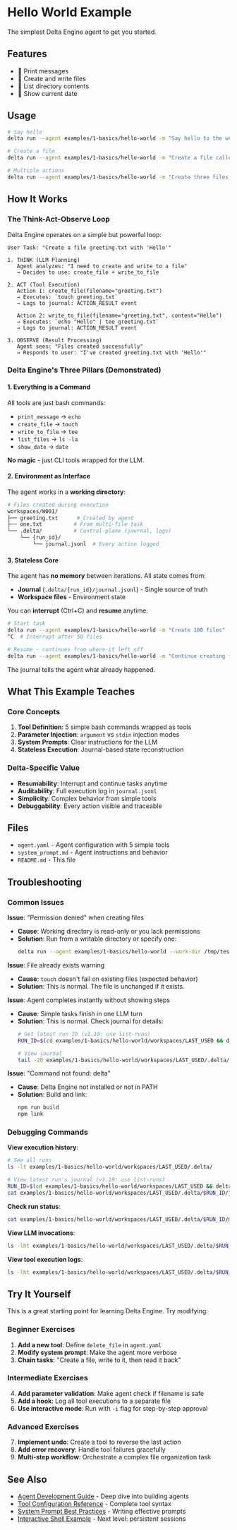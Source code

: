 # Hello World Example

The simplest Delta Engine agent to get you started.

## Features
- 👋 Print messages
- 📄 Create and write files
- 📁 List directory contents
- 📅 Show current date

## Usage

```bash
# Say hello
delta run --agent examples/1-basics/hello-world -m "Say hello to the world"

# Create a file
delta run --agent examples/1-basics/hello-world -m "Create a file called test.txt with 'Hello Delta Engine' inside"

# Multiple actions
delta run --agent examples/1-basics/hello-world -m "Create three files: one.txt, two.txt, three.txt, then list all files"
```

## How It Works

### The Think-Act-Observe Loop

Delta Engine operates on a simple but powerful loop:

```
User Task: "Create a file greeting.txt with 'Hello'"

1. THINK (LLM Planning)
   Agent analyzes: "I need to create and write to a file"
   → Decides to use: create_file + write_to_file

2. ACT (Tool Execution)
   Action 1: create_file(filename="greeting.txt")
   → Executes: `touch greeting.txt`
   → Logs to journal: ACTION_RESULT event

   Action 2: write_to_file(filename="greeting.txt", content="Hello")
   → Executes: `echo "Hello" | tee greeting.txt`
   → Logs to journal: ACTION_RESULT event

3. OBSERVE (Result Processing)
   Agent sees: "Files created successfully"
   → Responds to user: "I've created greeting.txt with 'Hello'"
```

### Delta Engine's Three Pillars (Demonstrated)

#### 1. Everything is a Command
All tools are just bash commands:
- `print_message` → `echo`
- `create_file` → `touch`
- `write_to_file` → `tee`
- `list_files` → `ls -la`
- `show_date` → `date`

**No magic** - just CLI tools wrapped for the LLM.

#### 2. Environment as Interface
The agent works in a **working directory**:
```bash
# Files created during execution
workspaces/W001/
├── greeting.txt      # Created by agent
├── one.txt          # From multi-file task
└── .delta/          # Control plane (journal, logs)
    └── {run_id}/
        └── journal.jsonl  # Every action logged
```

#### 3. Stateless Core
The agent has **no memory** between iterations. All state comes from:
- **Journal** (`.delta/{run_id}/journal.jsonl`) - Single source of truth
- **Workspace files** - Environment state

You can **interrupt** (Ctrl+C) and **resume** anytime:
```bash
# Start task
delta run --agent examples/1-basics/hello-world -m "Create 100 files"
^C  # Interrupt after 50 files

# Resume - continues from where it left off
delta run --agent examples/1-basics/hello-world -m "Continue creating files"
```

The journal tells the agent what already happened.

## What This Example Teaches

### Core Concepts
1. **Tool Definition**: 5 simple bash commands wrapped as tools
2. **Parameter Injection**: `argument` vs `stdin` injection modes
3. **System Prompts**: Clear instructions for the LLM
4. **Stateless Execution**: Journal-based state reconstruction

### Delta-Specific Value
- **Resumability**: Interrupt and continue tasks anytime
- **Auditability**: Full execution log in `journal.jsonl`
- **Simplicity**: Complex behavior from simple tools
- **Debuggability**: Every action visible and traceable

## Files

- `agent.yaml` - Agent configuration with 5 simple tools
- `system_prompt.md` - Agent instructions and behavior
- `README.md` - This file

## Troubleshooting

### Common Issues

**Issue**: "Permission denied" when creating files
- **Cause**: Working directory is read-only or you lack permissions
- **Solution**: Run from a writable directory or specify one:
  ```bash
  delta run --agent examples/1-basics/hello-world --work-dir /tmp/test -m "..."
  ```

**Issue**: File already exists warning
- **Cause**: `touch` doesn't fail on existing files (expected behavior)
- **Solution**: This is normal. The file is unchanged if it exists.

**Issue**: Agent completes instantly without showing steps
- **Cause**: Simple tasks finish in one LLM turn
- **Solution**: This is normal. Check journal for details:
  ```bash
  # Get latest run ID (v1.10: use list-runs)
  RUN_ID=$(cd examples/1-basics/hello-world/workspaces/LAST_USED && delta list-runs --first)

  # View journal
  tail -20 examples/1-basics/hello-world/workspaces/LAST_USED/.delta/$RUN_ID/journal.jsonl
  ```

**Issue**: "Command not found: delta"
- **Cause**: Delta Engine not installed or not in PATH
- **Solution**: Build and link:
  ```bash
  npm run build
  npm link
  ```

### Debugging Commands

**View execution history**:
```bash
# See all runs
ls -lt examples/1-basics/hello-world/workspaces/LAST_USED/.delta/

# View latest run's journal (v1.10: use list-runs)
RUN_ID=$(cd examples/1-basics/hello-world/workspaces/LAST_USED && delta list-runs --first)
cat examples/1-basics/hello-world/workspaces/LAST_USED/.delta/$RUN_ID/journal.jsonl | jq .
```

**Check run status**:
```bash
cat examples/1-basics/hello-world/workspaces/LAST_USED/.delta/$RUN_ID/metadata.json
```

**View LLM invocations**:
```bash
ls -lht examples/1-basics/hello-world/workspaces/LAST_USED/.delta/$RUN_ID/io/invocations/
```

**View tool execution logs**:
```bash
ls -lht examples/1-basics/hello-world/workspaces/LAST_USED/.delta/$RUN_ID/io/tool_executions/
```

## Try It Yourself

This is a great starting point for learning Delta Engine. Try modifying:

### Beginner Exercises
1. **Add a new tool**: Define `delete_file` in `agent.yaml`
2. **Modify system prompt**: Make the agent more verbose
3. **Chain tasks**: "Create a file, write to it, then read it back"

### Intermediate Exercises
4. **Add parameter validation**: Make agent check if filename is safe
5. **Add a hook**: Log all tool executions to a separate file
6. **Use interactive mode**: Run with `-i` flag for step-by-step approval

### Advanced Exercises
7. **Implement undo**: Create a tool to reverse the last action
8. **Add error recovery**: Handle tool failures gracefully
9. **Multi-step workflow**: Orchestrate a complex file organization task

## See Also

- [Agent Development Guide](../../docs/guides/agent-development.md) - Deep dive into building agents
- [Tool Configuration Reference](../../docs/guides/agent-development.md#tool-configuration) - Complete tool syntax
- [System Prompt Best Practices](../../docs/guides/agent-development.md#system-prompts) - Writing effective prompts
- [Interactive Shell Example](../interactive-shell/) - Next level: persistent sessions